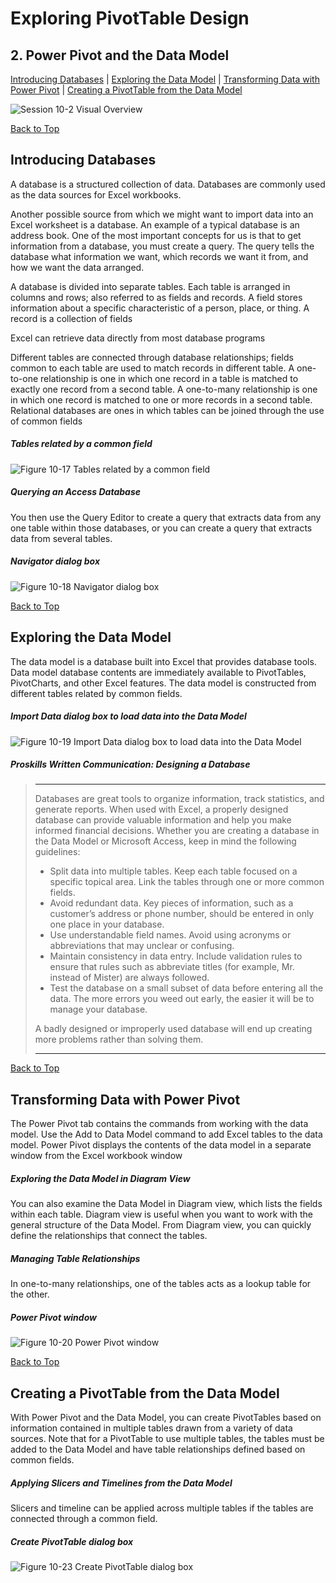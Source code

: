 # Exploring PivotTable Design
[](#top)
## 2. Power Pivot and the Data Model
[Introducing Databases](#introducing-databases) |
[Exploring the Data Model](#exploring-the-data-model) |
[Transforming Data with Power Pivot](#transforming-data-with-power-pivot) |
[Creating a PivotTable from the Data Model](#creating-a-pivottable-from-the-data-model)

![Session 10-2 Visual Overview](../images/modules/M10/Session%2010-2.png)  

[Back to Top](#top)
## [](#introducing-databases)Introducing Databases

A database is a structured collection of data. Databases are commonly used as the data sources for Excel workbooks.

Another possible source from which we might want to import data into an Excel worksheet is a database. An example of a typical database is an address book. One of the most important concepts for us is that to get information from a database, you must create a query. The query tells the database what information we want, which records we want it from, and how we want the data arranged.

A database is divided into separate tables. Each table is arranged in columns and rows; also referred to as fields and records. A field stores information about a specific characteristic of a person, place, or thing. A record is a collection of fields

Excel can retrieve data directly from most database programs

Different tables are connected through database relationships; fields common to each table are used to match records in different table. A one-to-one relationship is one in which one record in a table is matched to exactly one record from a second table. A one-to-many relationship is one in which one record is matched to one or more records in a second table. Relational databases are ones in which tables can be joined through the use of common fields

##### Tables related by a common field
![Figure 10-17 Tables related by a common field](../images/modules/M10/Figure%2010-17.png)

##### Querying an Access Database

You then use the Query Editor to create a query that extracts data from any one table within those databases, or you can create a query that extracts data from several tables.

##### Navigator dialog box
![Figure 10-18 Navigator dialog box](../images/modules/M10/Figure%2010-18.png)

[Back to Top](#top)
## [](#exploring-the-data-model)Exploring the Data Model

The data model is a database built into Excel that provides database tools. Data model database contents are immediately available to PivotTables, PivotCharts, and other Excel features. The data model is constructed from different tables related by common fields.

##### Import Data dialog box to load data into the Data Model
![Figure 10-19 Import Data dialog box to load data into the Data Model](../images/modules/M10/Figure%2010-19.png)

##### Proskills Written Communication: _Designing a Database_

><hr>Databases are great tools to organize information, track statistics, and generate reports. When used with Excel, a properly designed database can provide valuable information and help you make informed financial decisions. Whether you are creating a database in the Data Model or Microsoft Access, keep in mind the following guidelines:
>
> * Split data into multiple tables. Keep each table focused on a specific topical area. Link the tables through one or more common fields.
> * Avoid redundant data. Key pieces of information, such as a customer’s address or phone number, should be entered in only one place in your database.
> * Use understandable field names. Avoid using acronyms or abbreviations that may unclear or confusing.
> * Maintain consistency in data entry. Include validation rules to ensure that rules such as abbreviate titles (for example, Mr. instead of Mister) are always followed.
> * Test the database on a small subset of data before entering all the data. The more errors you weed out early, the easier it will be to manage your database.
>
>A badly designed or improperly used database will end up creating more problems rather than solving them.
><hr>

[Back to Top](#top)
## [](#transforming-data-with-power-pivot)Transforming Data with Power Pivot

The Power Pivot tab contains the commands from working with the data model. Use the Add to Data Model command to add Excel tables to the data model. Power Pivot displays the contents of the data model in a separate window from the Excel workbook window

##### Exploring the Data Model in Diagram View

You can also examine the Data Model in Diagram view, which lists the fields within each table. Diagram view is useful when you want to work with the general structure of the Data Model. From Diagram view, you can quickly define the relationships that connect the tables.

##### Managing Table Relationships

In one-to-many relationships, one of the tables acts as a lookup table for the other.

##### Power Pivot window
![Figure 10-20 Power Pivot window](../images/modules/M10/Figure%2010-20.png)

[Back to Top](#top)
## [](#creating-a-pivottable-from-the-data-model)Creating a PivotTable from the Data Model

With Power Pivot and the Data Model, you can create PivotTables based on information contained in multiple tables drawn from a variety of data sources. Note that for a PivotTable to use multiple tables, the tables must be added to the Data Model and have table relationships defined based on common fields.

##### Applying Slicers and Timelines from the Data Model

Slicers and timeline can be applied across multiple tables if the tables are connected through a common field.

##### Create PivotTable dialog box
![Figure 10-23 Create PivotTable dialog box](../images/modules/M10/Figure%2010-23.png)
